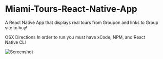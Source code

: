 # Miami-Tours-React-Native-App
A React Native App that displays real tours from Groupon and links to Group site to buy!

OSX Directions
In order to run you must have xCode, NPM, and React Native CLI

![Screenshot](https://marioborras.me/images/miami-tours.png)



